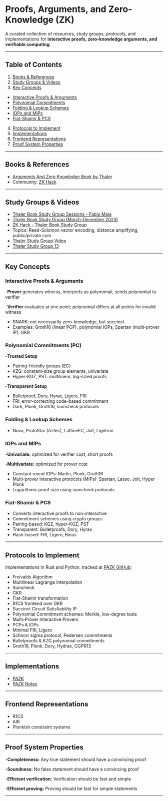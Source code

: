 # Proofs, Arguments, and Zero-Knowledge (ZK)

A curated collection of resources, study groups, protocols, and implementations for **interactive proofs, zero-knowledge arguments, and verifiable computing**.

---

## Table of Contents

1. [Books &amp; References](#books--references)
2. [Study Groups &amp; Videos](#study-groups--videos)
3. [Key Concepts](#key-concepts)

- [Interactive Proofs &amp; Arguments](#interactive-proofs--arguments)
- [Polynomial Commitments](#polynomial-commitments)
- [Folding &amp; Lookup Schemes](#folding--lookup-schemes)
- [IOPs and MIPs](#iops-and-mips)
- [Fiat-Shamir &amp; PCS](#fiat-shamir--pcs)

4. [Protocols to Implement](#protocols-to-implement)
5. [Implementations](#implementations)
6. [Frontend Representations](#frontend-representations)
7. [Proof System Properties](#proof-system-properties)

---

## Books & References

- [Arguments And Zero Knowledge Book by Thaler](https://people.cs.georgetown.edu/jthaler/ProofsArgsAndZK.pdf)
- Community: [ZK Hack](https://community.zkhack.dev)

---

## Study Groups & Videos

- [Thaler Book Study Group Sessions - Fabio Maia](https://www.youtube.com/playlist?list=PLDts4AP1ttCxD5K4ZxWqwVfafFy6HgzyU)
- [Thaler Book Study Group (March–December 2023)](https://www.youtube.com/playlist?list=PL_YzrmMHtTBQAauTGILpt4gqzu0opWtxq)
- [ZK Hack - Thaler Book Study Group](https://www.youtube.com/playlist?list=PLj80z0cJm8QEmZkGgSOLpr_8B08SCWVQ7)
- Topics: Reed-Solomon vector encoding, distance amplifying, public/private coin
- [Thaler Study Group Video](https://www.youtube.com/watch?v=qQ7yIEJKCtE&list=PLTPK8HRi5qmlIBA7TDTO8hBOprAc1FIQv&index=11)
- [Thaler Study Group 13](https://share.descript.com/view/nzCXLqQqEez)

---

## Key Concepts

### Interactive Proofs & Arguments

-**Prover** generates witness, interprets as polynomial, sends polynomial to verifier

-**Verifier** evaluates at one point; polynomial differs at all points for invalid witness

- SNARK: not necessarily zero-knowledge, but succinct
- Examples: Groth16 (linear PCP), polynomial IOPs, Spartan (multi-prover IP), GKR

### Polynomial Commitments (PC)

-**Trusted Setup**

- Pairing-friendly groups (EC)
- KZG: constant-size group elements, univariate
- Hyper-KGZ, PST: multilinear, log-sized proofs

-**Transparent Setup**

- Bulletproof, Dory, Hyrax, Ligero, FRI
- FRI: error-correcting code-based commitment
- Dark, Plonk, Groth16, sumcheck protocols

### Folding & Lookup Schemes

- Nova, ProtoStar (Aztec), LatticeFC, Jolt, Ligetron

### IOPs and MIPs

-**Univariate:** optimized for verifier cost, short proofs

-**Multivariate:** optimized for prover cost

- Constant round IOPs: Marlin, Plonk, Groth16
- Multi-prover interactive protocols (MIPs): Spartan, Lasso, Jolt, Hyper Plonk
- Logarithmic proof size using sumcheck protocols

### Fiat-Shamir & PCS

- Converts interactive proofs to non-interactive
- Commitment schemes using crypto groups:
- Pairing-based: KGZ, hyper-KGZ, PST
- Transparent: Bulletproofs, Dory, Hyrax
- Hash-based: FRI, Ligero, Binus

---

## Protocols to Implement

Implementations in Rust and Python, tracked at [PAZK GitHub](https://github.com/thor314/pazk):

- Freivalds Algorithm
- Multilinear Lagrange Interpolation
- Sumcheck
- GKR
- Fiat-Shamir transformation
- R1CS frontend over GKR
- Succinct Circuit Satisfiability IP
- Polynomial Commitment schemes: Merkle, low-degree tests
- Multi-Prover Interactive Provers
- PCPs & IOPs
- Minimal FRI, Ligero
- Schnorr sigma protocol, Pedersen commitments
- Bulletproofs & KZG polynomial commitments
- Groth16, Plonk, Dory, Hydrax, GGPR13

---

## Implementations

- [PAZK](https://github.com/thor314/pazk)
- [PAZK Notes](https://github.com/SuccinctPaul/pazk-notes)

---

## Frontend Representations

- R1CS
- AIR
- Plonkish constraint systems

---

## Proof System Properties

-**Completeness:** Any true statement should have a convincing proof

-**Soundness:** No false statement should have a convincing proof

-**Efficient verification:** Verification should be fast and simple

-**Efficient proving:** Proving should be fast for simple statements

---
